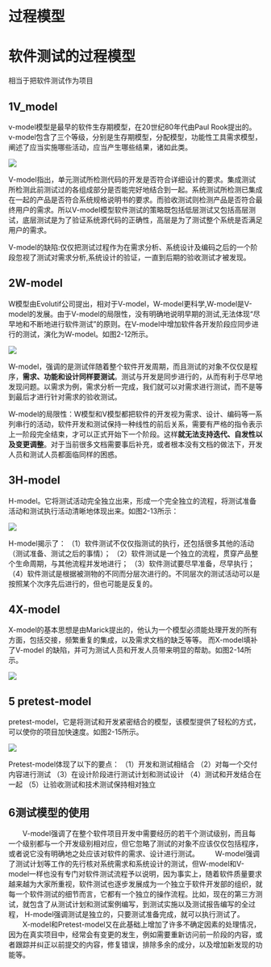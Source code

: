 # 过程模型



# 软件测试的过程模型

相当于把软件测试作为项目

## 1V_model

v-model模型是最早的软件生存期模型，在20世纪80年代由Paul Rook提出的。
v-model包含了三个等级，分别是生存期模型，分配模型，功能性工具需求模型，阐述了应当实施哪些活动，应当产生哪些结果，诸如此类。

 ![](https://cdn.jsdelivr.net/gh/ZanderZhao/img20/file/20200117222634.png)

V-model指出，单元测试所检测代码的开发是否符合详细设计的要求。集成测试所检测此前测试过的各组成部分是否能完好地结合到一起。系统测试所检测已集成在一起的产品是否符合系统规格说明书的要求。而验收测试则检测产品是否符合最终用户的需求。所以V-model模型软件测试的策略既包括低层测试又包括高层测试，底层测试是为了验证系统源代码的正确性，高层是为了测试整个系统是否满足用户的需求。

V-model的缺陷:仅仅把测试过程作为在需求分析、系统设计及编码之后的一个阶段忽视了测试对需求分析,系统设计的验证，一直到后期的验收测试才被发现。

 

 

##  2W-model

W模型由Evolutif公司提出，相对于V-model，W-model更科学,W-model是V-model的发展。由于V-model的局限性，没有明确地说明早期的测试,无法体现“尽早地和不断地进行软件测试”的原则。在V-model中增加软件各开发阶段应同步进行的测试，演化为W-model。如图2-12所示。

 ![](https://cdn.jsdelivr.net/gh/ZanderZhao/img20/file/20200117222635.png)

 

W-model，强调的是测试伴随着整个软件开发周期，而且测试的对象不仅仅是程序，**需求、功能和设计同样要测试**。测试与开发是同步进行的，从而有利于尽早地发现问题。以需求为例，需求分析一完成，我们就可以对需求进行测试，而不是等到最后才进行针对需求的验收测试。

 

W-model的局限性：W模型和V模型都把软件的开发视为需求、设计、编码等一系列串行的活动，软件开发和测试保持一种线性的前后关系，需要有严格的指令表示上一阶段完全结束，才可以正式开始下一个阶段。这样**就无法支持迭代、自发性以及变更调整**。对于当前很多文档需要事后补充，或者根本没有文档的做法下，开发人员和测试人员都面临同样的困惑。

 

 

## 3H-model

H-model。它将测试活动完全独立出来，形成一个完全独立的流程，将测试准备活动和测试执行活动清晰地体现出来。如图2-13所示：

![](https://cdn.jsdelivr.net/gh/ZanderZhao/img20/file/20200117222636.png)

H-model揭示了：
（1）软件测试不仅仅指测试的执行，还包括很多其他的活动（测试准备、测试之后的事情）；
（2）软件测试是一个独立的流程，贯穿产品整个生命周期，与其他流程并发地进行；
（3）软件测试要尽早准备，尽早执行；
（4）软件测试是根据被测物的不同而分层次进行的。不同层次的测试活动可以是按照某个次序先后进行的，但也可能是反复的。

 

 

 

## 4X-model

X-model的基本思想是由Marick提出的，他认为一个模型必须能处理开发的所有方面，包括交接，频繁重复的集成，以及需求文档的缺乏等等。 而X-model填补了V-model 的缺陷，并可为测试人员和开发人员带来明显的帮助。如图2-14所示。

![](https://cdn.jsdelivr.net/gh/ZanderZhao/img20/file/20200117222637.png)



 

 

 

 

## 5 pretest-model

pretest-model，它是将测试和开发紧密结合的模型，该模型提供了轻松的方式，可以使你的项目加快速度。如图2-15所示。

![](https://cdn.jsdelivr.net/gh/ZanderZhao/img20/file/20200117222638.png)



Pretest-model体现了以下的要点：
（1）开发和测试相结合
（2）对每一个交付内容进行测试
（3）在设计阶段进行测试计划和测试设计
（4）测试和开发结合在一起
（5）让验收测试和技术测试保持相对独立

 

 

 

## 6测试模型的使用

　　V-model强调了在整个软件项目开发中需要经历的若干个测试级别，而且每一个级别都与一个开发级别相对应，但它忽略了测试的对象不应该仅仅包括程序，或者说它没有明确地之处应该对软件的需求、设计进行测试。
　　W-model强调了测试计划等工作的先行核对系统需求和系统设计的测试，但W-model和V-model一样也没有专门对软件测试流程予以说明，因为事实上，随着软件质量要求越来越为大家所重视，软件测试也逐步发展成为一个独立于软件开发部的组织，就每一个软件测试的细节而言，它都有一个独立的操作流程。比如，现在的第三方测试，就包含了从测试计划和测试案例编写，到测试实施以及测试报告编写的全过程，
H-model强调测试是独立的，只要测试准备完成，就可以执行测试了。
　　X-model和Pretest-model又在此基础上增加了许多不确定因素的处理情况，因为在真实项目中，经常会有变更的发生，例如需要重新访问前一阶段的内容，或者跟踪并纠正以前提交的内容，修复错误，排除多余的成分，以及增加新发现的功能等。

 

 
